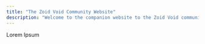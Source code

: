 ```yaml
---
title: "The Zoid Void Community Website"
description: "Welcome to the companion website to the Zoid Void community."
---
```


Lorem Ipsum
